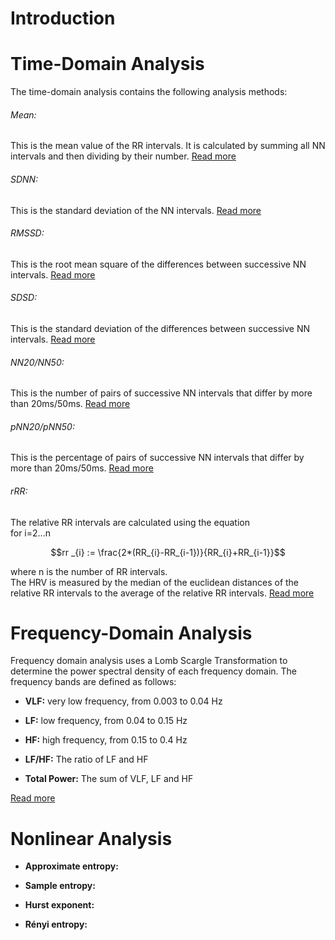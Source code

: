 # Introduction

# Time-Domain Analysis

The time-domain analysis contains the following analysis methods:

###### Mean:
This is the mean value of the RR intervals. It is calculated by summing all NN intervals and then dividing by their number. [Read more](https://en.wikipedia.org/wiki/Mean#Arithmetic_mean_(AM))


###### SDNN:
This is the standard deviation of the NN intervals. [Read more](https://en.wikipedia.org/wiki/Heart_rate_variability#Time-domain_methods[36])


###### RMSSD:
This is the root mean square of the differences between successive NN intervals. [Read more](https://en.wikipedia.org/wiki/Heart_rate_variability#Time-domain_methods[36])


###### SDSD:
This is the standard deviation of the differences between successive NN intervals. [Read more](https://en.wikipedia.org/wiki/Heart_rate_variability#Time-domain_methods[36])


###### NN20/NN50:
This is the number of pairs of successive NN intervals that differ by more than 20ms/50ms. [Read more](https://en.wikipedia.org/wiki/Heart_rate_variability#Time-domain_methods[36])


###### pNN20/pNN50:
This is the percentage of pairs of successive NN intervals that differ by more than 20ms/50ms. [Read more](https://en.wikipedia.org/wiki/Heart_rate_variability#Time-domain_methods[36])


###### rRR:
The relative RR intervals are calculated using the equation\
for i=2...n
```math
rr _{i} := \frac{2*(RR_{i}-RR_{i-1})}{RR_{i}+RR_{i-1}}
```
where n is the number of RR intervals.\
The HRV is measured by the median of the euclidean distances of the relative RR intervals to the average of the relative RR intervals. [Read more](https://marcusvollmer.github.io/HRV/files/paper_method.pdf)

# Frequency-Domain Analysis

Frequency domain analysis uses a Lomb Scargle Transformation to determine the power spectral density of each frequency domain. The frequency bands are defined as follows:

- **VLF:** very low frequency, from 0.003 to 0.04 Hz

- **LF:** low frequency, from 0.04 to 0.15 Hz

- **HF:** high frequency, from 0.15 to 0.4 Hz

- **LF/HF:** The ratio of LF and HF

- **Total Power:** The sum of VLF, LF and HF

[Read more](https://en.wikipedia.org/wiki/Heart_rate_variability#Frequency-domain_methods[36])

# Nonlinear Analysis

- **Approximate entropy:**

- **Sample entropy:**

- **Hurst exponent:**

- **Rényi entropy:**
